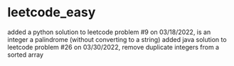 # leetcode_easy

added a python solution to leetcode problem #9 on 03/18/2022, is an integer a palindrome (without converting to a string)
added java solution to leetcode problem #26 on 03/30/2022, remove duplicate integers from a sorted array
